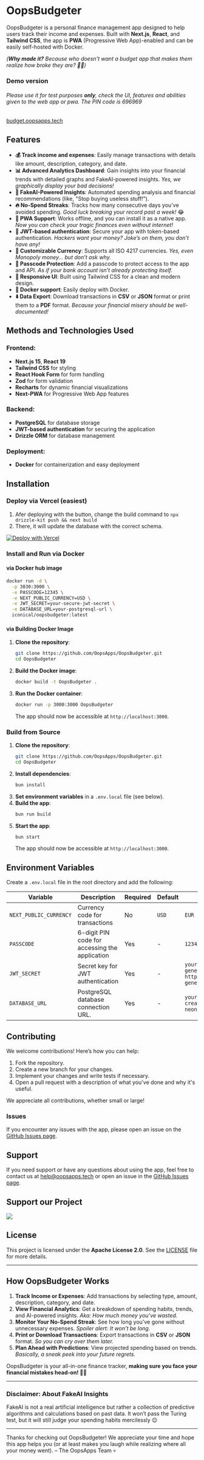 # OopsBudgeter

OopsBudgeter is a personal finance management app designed to help users track their income and expenses. Built with **Next.js**, **React**, and **Tailwind CSS**, the app is **PWA** (Progressive Web App)-enabled and can be easily self-hosted with Docker. 

*(**Why made it?** Because who doesn't want a budget app that makes them realize how broke they are? 💸😂)*

### Demo version
###### Please use it for test purposes **only**, check the UI, features and abilities given to the web app or pwa. The PIN code is 696969
[budget.oopsapps.tech](https://budget.oopsapps.tech/)

## Features

- **💰 Track income and expenses**: Easily manage transactions with details like amount, description, category, and date.
- **📊 Advanced Analytics Dashboard**: Gain insights into your financial trends with detailed graphs and FakeAI-powered insights. *Yes, we graphically display your bad decisions!*
- **🤖 FakeAI-Powered Insights**: Automated spending analysis and financial recommendations (like, "Stop buying useless stuff!").
- **🔥 No-Spend Streaks**: Tracks how many consecutive days you've avoided spending. *Good luck breaking your record past a week!* 😂
- **📱 PWA Support**: Works offline, and you can install it as a native app. *Now you can check your tragic finances even without internet!*
- **🔐 JWT-based authentication**: Secure your app with token-based authentication. *Hackers want your money? Joke’s on them, you don’t have any!*
- **💱 Customizable Currency**: Supports all ISO 4217 currencies. *Yes, even Monopoly money... but don’t ask why.*
- **🔢 Passcode Protection**: Add a passcode to protect access to the app and API. *As if your bank account isn’t already protecting itself.*
- **🎨 Responsive UI**: Built using Tailwind CSS for a clean and modern design.
- **🐋 Docker support**: Easily deploy with Docker.
- **⬇️ Data Export**: Download transactions in **CSV** or **JSON** format or print them to a **PDF** format. *Because your financial misery should be well-documented!*

## Methods and Technologies Used

### **Frontend:** 
- **Next.js 15**, **React 19**
- **Tailwind CSS** for styling
- **React Hook Form** for form handling
- **Zod** for form validation
- **Recharts** for dynamic financial visualizations
- **Next-PWA** for Progressive Web App features

### **Backend:**
- **PostgreSQL** for database storage
- **JWT-based authentication** for securing the application
- **Drizzle ORM** for database management

### **Deployment:**
- **Docker** for containerization and easy deployment

## Installation

### Deploy via Vercel (easiest)
1. Afer deploying with the button, change the build command to `npx drizzle-kit push && next build`
2. There, it will update the database with the correct schema.

[![Deploy with Vercel](https://vercel.com/button)](https://vercel.com/new/clone?repository-url=https%3A%2F%2Fgithub.com%2FOopsApps%2FOopsBudgeter%2F&env=NEXT_PUBLIC_CURRENCY,PASSCODE,JWT_SECRET,DATABASE_URL&project-name=oopsbudgeter&repository-name=oopsbudgeter&redirect-url=https%3A%2F%2Fgithub.com%2FOopsApps%2FOopsBudgeter&production-deploy-hook=Github)

### **Install and Run via Docker**

#### via Docker hub image
```bash
docker run -d \
  -p 3030:3000 \
  -e PASSCODE=12345 \
  -e NEXT_PUBLIC_CURRENCY=USD \
  -e JWT_SECRET=your-secure-jwt-secret \
  -e DATABASE_URL=your-postgresql-url \
  iconical/oopsbudgeter:latest
```

#### via Building Docker Image
1. **Clone the repository**:
    ```bash
    git clone https://github.com/OopsApps/OopsBudgeter.git
    cd OopsBudgeter
    ```
2. **Build the Docker image**:
    ```bash
    docker build -t OopsBudgeter .
    ```
3. **Run the Docker container**:
    ```bash
    docker run -p 3000:3000 OopsBudgeter
    ```
    The app should now be accessible at `http://localhost:3000`.

### **Build from Source**

1. **Clone the repository**:
    ```bash
    git clone https://github.com/OopsApps/OopsBudgeter.git
    cd OopsBudgeter
    ```
2. **Install dependencies**:
    ```bash
    bun install
    ```
3. **Set environment variables** in a `.env.local` file (see below).
4. **Build the app**:
    ```bash
    bun run build
    ```
5. **Start the app**:
    ```bash
    bun start
    ```
    The app should now be accessible at `http://localhost:3000`.

## Environment Variables

Create a `.env.local` file in the root directory and add the following:

| Variable | Description | Required | Default | Example |
|----------|-------------|----------|---------|---------|
| `NEXT_PUBLIC_CURRENCY` | Currency code for transactions | No | `USD` | `EUR` |
| `PASSCODE` | 6-digit PIN code for accessing the application | Yes | - | `123456` |
| `JWT_SECRET` | Secret key for JWT authentication | Yes | - | `your-secure-jwt-secret - you can generate a 32-digit token here https://tools.iconical.dev/token-generator?length=32` |
| `DATABASE_URL` | PostgreSQL database connection URL. | Yes | - | `your-postgresql-url - you can create a free database on neon.tech or sth idk *shrug*` |

## Contributing

We welcome contributions! Here’s how you can help:

1. Fork the repository.
2. Create a new branch for your changes.
3. Implement your changes and write tests if necessary.
4. Open a pull request with a description of what you've done and why it's useful.

We appreciate all contributions, whether small or large!

### Issues

If you encounter any issues with the app, please open an issue on the [GitHub Issues page](https://github.com/OopsApps/OopsBudgeter/issues).

## Support

If you need support or have any questions about using the app, feel free to contact us at [help@oopsapps.tech](mailto:help@oopsapps.tech) or open an issue in the [GitHub Issues page](https://github.com/OopsApps/OopsBudgeter/issues).

## Support our Project

<a href="https://www.buymeacoffee.com/iconical"><img src="https://img.buymeacoffee.com/button-api/?text=Buy me a strawberry&emoji=🍓&slug=iconical&button_colour=BD5FFF&font_colour=ffffff&font_family=Poppins&outline_colour=000000&coffee_colour=FFDD00" /></a>

## License

This project is licensed under the **Apache License 2.0**. See the [LICENSE](LICENSE) file for more details.

---

## **How OopsBudgeter Works**

1. **Track Income or Expenses**: Add transactions by selecting type, amount, description, category, and date.
2. **View Financial Analytics**: Get a breakdown of spending habits, trends, and AI-powered insights. *Aka: How much money you’ve wasted.*
3. **Monitor Your No-Spend Streak**: See how long you've gone without unnecessary expenses. *Spoiler alert: It won’t be long.*
4. **Print or Download Transactions**: Export transactions in **CSV** or **JSON** format. *So you can cry over them later.*
5. **Plan Ahead with Predictions**: View projected spending based on trends. *Basically, a sneak peek into your future regrets.*

OopsBudgeter is your all-in-one finance tracker, **making sure you face your financial mistakes head-on! 🚀😂**

---
### Disclaimer: About FakeAI Insights

FakeAI is not a real artificial intelligence but rather a collection of predictive algorithms and calculations based on past data. It won’t pass the Turing test, but it will still judge your spending habits mercilessly 😉

---

Thanks for checking out OopsBudgeter! We appreciate your time and hope this app helps you (or at least makes you laugh while realizing where all your money went). – The OopsApps Team 💀
